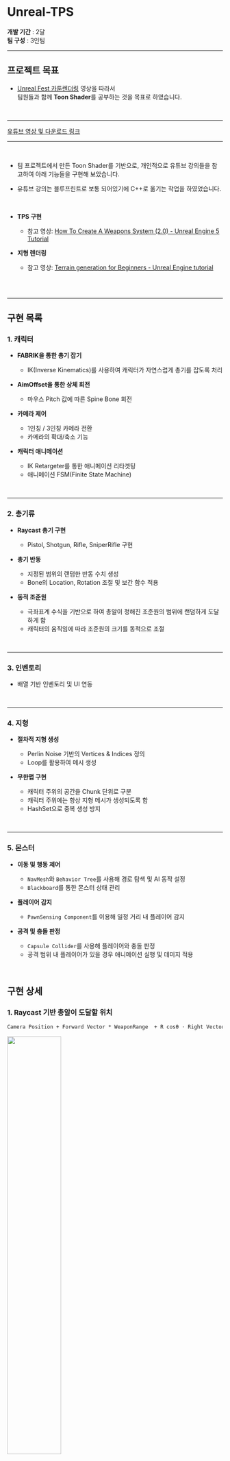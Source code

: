 # Unreal-TPS



**개발 기간** : 2달<br>
**팀 구성** : 3인팀

---

## 프로젝트 목표
- [Unreal Fest 카툰렌더링](https://youtu.be/sXIAIOuGee4?si=txHLi6Ylrb8GgqSz) 영상을 따라서<br>
  팀원들과 함께 **Toon Shader**를 공부하는 것을 목표로 하였습니다.

<br>

---
[유튜브 영상 및 다운로드 링크](https://youtu.be/Q7WIUYH8JqI?si=F-wGc_7AaTSI5MV9)


---

<br>


- 팀 프로젝트에서 만든 Toon Shader를 기반으로, 개인적으로 유튜브 강의들을 참고하여 아래 기능들을 구현해 보았습니다.
- 유튜브 강의는 블루프린트로 보통 되어있기에 C++로 옮기는 작업을 하였었습니다.

  <br>

- **TPS 구현**  
  - 참고 영상: [How To Create A Weapons System (2.0) - Unreal Engine 5 Tutorial](https://www.youtube.com/watch?v=H_Q57Yso9mM&list=PLY2663dNRL_iCP0xsW6xw0Ph94ApT7JrR)

- **지형 렌더링**  
  - 참고 영상: [Terrain generation for Beginners - Unreal Engine tutorial](https://www.youtube.com/watch?v=9ASgfwzNvL8&list=PLyL5ZNukfVqskz_OkMdrLamiYg1sITyic)




<br>


<br>

---

## 구현 목록

### 1. **캐릭터**  
- **FABRIK을 통한 총기 잡기**  
  - IK(Inverse Kinematics)를 사용하여 캐릭터가 자연스럽게 총기를 잡도록 처리  

- **AimOffset을 통한 상체 회전**  
  - 마우스 Pitch 값에 따른 Spine Bone 회전  

- **카메라 제어**  
  - 1인칭 / 3인칭 카메라 전환  
  - 카메라의 확대/축소 기능  

- **캐릭터 애니메이션**  
  - IK Retargeter를 통한 애니메이션 리타겟팅  
  - 애니메이션 FSM(Finite State Machine)  

<br>

---

### 2. **총기류**  
- **Raycast 총기 구현**  
  - Pistol, Shotgun, Rifle, SniperRifle 구현  

- **총기 반동**  
  - 지정된 범위의 랜덤한 반동 수치 생성  
  - Bone의 Location, Rotation 조절 및 보간 함수 적용  

- **동적 조준원**  
  - 극좌표계 수식을 기반으로 하여 총알이 정해진 조준원의 범위에 랜덤하게 도달하게 함  
  - 캐릭터의 움직임에 따라 조준원의 크기를 동적으로 조절  

<br>

---

### 3. **인벤토리**  
- 배열 기반 인벤토리 및 UI 연동

<br>

---

### 4. **지형**  
- **절차적 지형 생성**  
  - Perlin Noise 기반의 Vertices & Indices 정의  
  - Loop를 활용하여 메시 생성  

- **무한맵 구현**  
  - 캐릭터 주위의 공간을 Chunk 단위로 구분  
  - 캐릭터 주위에는 항상 지형 메시가 생성되도록 함  
  - HashSet으로 중복 생성 방지  

<br>

---

### 5. **몬스터**  
- **이동 및 행동 제어**  
  - `NavMesh`와 `Behavior Tree`를 사용해 경로 탐색 및 AI 동작 설정  
  - `Blackboard`를 통한 몬스터 상태 관리  

- **플레이어 감지**  
  - `PawnSensing Component`를 이용해 일정 거리 내 플레이어 감지  

- **공격 및 충돌 판정**  
  - `Capsule Collider`를 사용해 플레이어와 충돌 판정  
  - 공격 범위 내 플레이어가 있을 경우 애니메이션 실행 및 데미지 적용  



<br>


## 구현 상세


### 1. **Raycast 기반 총알이 도달할 위치**

```latex
Camera Position + Forward Vector * WeaponRange  + R cosθ ⋅ Right Vector + R sinθ ⋅ Up Vector
```

<p align="left">
  <img src="https://github.com/user-attachments/assets/bc1c0261-4e10-4cec-a724-6bbc9153c22b" width="50%">
</p>

<br>

### 2. **절차적 지형메시 생성**

#### 2.1 **Vertices 생성**

- 정점 배열은 1차원 배열로 저장되며, Loop를 통해 생성
- 정점의 X좌표와 Y좌표는 아래 그림의 예시와 같이 설정 
- Z좌표는 PerlinNoise를 사용하여 랜덤하게 결정하여 지형의 높이 설정

<br>

<p align="left">
  <img src="https://github.com/user-attachments/assets/2a3c490a-7fe2-47d6-b050-cf702a187fad" width="40%">
</p>

<br>

#### 2.2 **Indices 생성**

- 언리얼엔진에서는 Mesh 생성 시 삼각형 인덱스정보를 반시계방향으로 입력 시 `FrontFace`로 판단하고, 시계방향으로 입력 시 `BackFace`로 판단
- 직사각형 메시를 만들기 위해 각 삼각형을 아래와 같이 구성
  
  - **아래쪽 삼각형**: `Vertex`, `Vertex + 1`, `Vertex + Ysize + 1`
  - **위쪽 삼각형**: `Vertex + 1`, `Vertex + Ysize + 2`, `Vertex + Ysize + 1`

<br>

#### 2.3 **인덱스 계산 과정**

<p align="left">
  <img src="https://github.com/user-attachments/assets/875a4e18-5b03-401a-b384-219a296130a0" width="38%">
</p>

- **Ysize** = 가로 길이 = `4` (언리얼 로컬 좌표계 Y축)  
- **Xsize** = 세로 길이 = `3` (언리얼 로컬 좌표계 X축)  


1. 정점 배열에서  
   - `1번`, `2번`, `5번` → **아래쪽 삼각형**  
   - `2번`, `6번`, `5번` → **위쪽 삼각형**  

2. 결과적으로 `1번, 2번, 5번, 6번` 정점으로 직사각형 메시 생성  

3. 일반화된 수식:
   - **아래쪽 삼각형**: `Vertex`, `Vertex + 1`, `Vertex + Ysize + 1`  
   - **위쪽 삼각형**: `Vertex + 1`, `Vertex + Ysize + 2`, `Vertex + Ysize + 1`  

4. `Loop`를 통해 위 수식을 반복 적용하여 전체 지형 메시 생성



